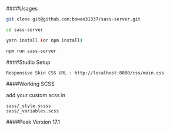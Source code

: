####Usages

```bash
git clone git@github.com:bowen31337/sass-server.git

cd sass-server

yarn install (or npm install)

npm run sass-server


```

####Studio Setup

```
Responsive Skin CSS URL : http://localhost:8080/css/main.css

```

####Working SCSS

add your custom scss in 

```
sass/_style.scsss
sass/_variables.scss

````

####Peak Version
17.1
